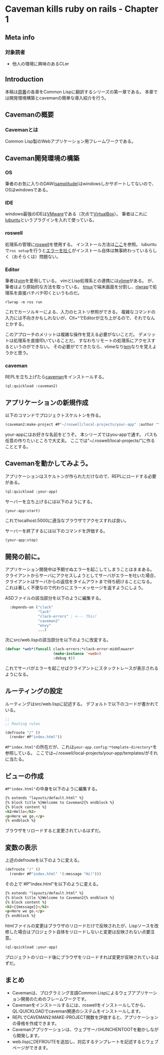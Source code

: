 <!-- {% raw %} -->
# Caveman kills ruby on rails - Chapter 1
## Meta info
### 対象読者
* 他人の環境に興味のあるCLer

## Introduction
本稿は[原著](https://book.impress.co.jp/books/1117101135)の各章をCommon Lispに翻訳するシリーズの第一章である。
本章では開発環境構築とcavemanの簡単な導入紹介を行う。

## Cavemanの概要
### Cavemanとは
Common Lisp製のWebアプリケーション用フレームワークである。

## Caveman開発環境の構築
### OS
筆者のお気に入りのDAW([samplitude](https://www.magix.com/us/music/samplitude/))はwindowsしかサポートしてないので、OSはwindowsである。
### IDE
windows最強のIDEは[VMware](https://www.vmware.com/products/workstation-player.html)である（次点で[VirtualBox](https://www.virtualbox.org/)）。
筆者はこれに[lubuntu](https://lubuntu.net/)というプラグインを入れて使っている。
### roswell
処理系の管理に[roswell](https://github.com/roswell/roswell)を使用する。
インストール方法は[ここ](https://github.com/roswell/roswell/wiki/Installation)を参照。
lubuntuで`ros setup`を行うと[エラーを吐く](https://github.com/roswell/roswell/issues/351)がインストール自体は無事終わっているらしく（おそらくは）問題ない。
### Editor
筆者は[vim](https://www.vim.org/)を愛用している。
vimとLisp処理系との連携には[vlime](https://github.com/l04m33/vlime)がある。
が、筆者はより原始的な方法を取っている。
[tmux](https://github.com/tmux/tmux/wiki)で端末画面を分割し、[rlwrap](https://github.com/hanslub42/rlwrap)で処理系を直接バチバチ叩くというものだ。

```shell
rlwrap -m ros run
```
これでカーソルキーによる、入力のヒストリ参照ができる。
複雑なコマンドの入力には不向きかもしれないが、Ctl+^でEditorが立ち上がるので、それでなんとかする。

このアプローチのメリットは複雑な操作を覚える必要がないことだ。
デメリットは処理系を直接叩いていることだ。
すなわちリモートの処理系にアクセスするというのができない。
その必要がでてきたなら、vlimeなり[lem](https://github.com/cxxxr/lem)なりを覚えようかと思う。
### caveman
REPLを立ち上げたら[caveman](http://8arrow.org/caveman/)をインストールする。

```lisp
(ql:quickload :caveman2)
```

## アプリケーションの新規作成
以下のコマンドでプロジェクトスケルトンを作る。

```lisp
(caveman2:make-project #P"~/roswell/local-projects/your-app" :author "Your Name")
```
your-appにはお好きな名前をどうぞ。
本シリーズではyou-appで通す。
パスも任意の作りたいところで大丈夫。
ここでは"~/.roswell/local-projects/"に作ることとする。

## Cavemanを動かしてみよう。
アプリケーションはスケルトンが作られただけなので、REPLにロードする必要がある。

```lisp
(ql:quickload :your-app)
```
サーバーを立ち上げるには以下のようにする。

```lisp
(your-app:start)
```
これでlocalhost:5000に適当なブラウザでアクセスすれば良い。

サーバーを終了するには以下のコマンドを評価する。

```lisp
(your-app:stop)
```

## 開発の前に。
アプリケーション開発中は予期せぬエラーを起こしてしまうことはままある。
クライアントからサーバにアクセスしようとしてサーバがエラーを吐いた場合、クライアントはサーバからの返信をタイムアウトまで待ち続けることになる。
これは著しく不便なので代わりにエラーメッセージを返すようにしよう。

ASDファイルの該当部分を以下のように編集する。

```lisp
  :depends-on ("clack"
               "lack"
               "clack-errors" ; <--- This!
               "caveman2"
               "envy"
               ...)
```

次にsrc/web.lispの該当部分を以下のように改変する。

```lisp
(defvar *web*(funcall clack-errors:*clack-error-middleware* 
                      (make-instance '<web>)
                      :debug t))
```
これでサーバがエラーを起こせばクライアントにスタックトレースが表示されるようになる。

## ルーティングの設定
ルーティングはsrc/web.lispに記述する。
デフォルトで以下のコードが書かれている。

```lisp
;;
;; Routing rules

(defroute "/" ()
  (render #P"index.html"))
```
`#P"index.html"`の所在だが、これは`your-app.config:*template-directory*`を参照している。
ここでは~/.roswell/local-projects/your-app/templates/がそれに当たる。

## ビューの作成
`#P"index.html"`の中身を以下のように編集する。

```html
{% extends "layouts/default.html" %}
{% block title %}Welcome to Caveman2{% endblock %}
{% block content %}
<h2>Hello</h2>
<p>Here we go.</p>
{% endblock %}
```

ブラウザをリロードすると変更されているはずだ。

## 変数の表示
上述のdefrouteを以下のように変える。

```lisp
(defroute "/" ()
  (render #P"index.html" '(:message "Hi!")))
```
その上で`#P"index.html"を以下のように変える。

```html
{% extends "layouts/default.html" %}
{% block title %}Welcome to Caveman2{% endblock %}
{% block content %}
<h2>{{message}}</h2>
<p>Here we go.</p>
{% endblock %}
```
htmlファイルの変更はブラウザのリロードだけで反映されたが、Lispソースを改修した場合はプロジェクト自体をリロードしないと変更は反映されない点要注意。

```lisp
(ql:quickload :your-app)
```
プロジェクトのリロード後にブラウザをリロードすれば変更が反映されているはずだ。

## まとめ
* Cavemanは、プログラミング言語Common Lispによるウェブアプリケーション開発のためのフレームワークです。
* Cavemanをインストールするには、roswellをインストールしてから、QL:QUICKLOADでcaveman関連のシステムをインストールします。
* REPLでCAVEMAN2:MAKE-PROJECT関数を評価すると、アプリケーションの骨格を作成できます。
* Cavemanアプリケーションは、ウェブサーバHUNCHENTOOTを動かしながら開発します。
* web.lispにDEFROUTEを追加し、対応するテンプレートを記述するとウェブページができます。

<!-- {% endraw %} -->
